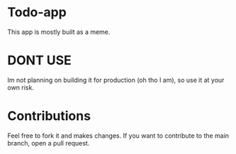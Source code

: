 # Todo-app
This app is mostly built as a meme.

# DONT USE
Im not planning on building it for production (oh tho I am), so use it at your own risk.

# Contributions
Feel free to fork it and makes changes. If you want to contribute to the main branch, open a pull request.
